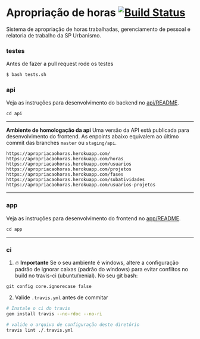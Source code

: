 # Apropriação de horas [![Build Status](https://travis-ci.org/SPURB/apropriacaohoras.svg?branch=master)](https://travis-ci.org/SPURB/apropriacaohoras)
Sistema de apropriação de horas trabalhadas, gerenciamento de pessoal e relatoria de trabalho da SP Urbanismo.

### testes
Antes de fazer a pull request rode os testes

```bash
$ bash tests.sh
```

### api
Veja as instruções para desenvolvimento do backend no [api/README](api/README.md).
```
cd api
```
___

**Ambiente de homologação da api**
Uma versão da API está publicada para desenvolvimento do frontend. As enpoints abaixo equivalem ao último commit das branches `master` ou `staging/api`.
```
https://apropriacaohoras.herokuapp.com/
https://apropriacaohoras.herokuapp.com/horas
https://apropriacaohoras.herokuapp.com/usuarios
https://apropriacaohoras.herokuapp.com/projetos
https://apropriacaohoras.herokuapp.com/fases
https://apropriacaohoras.herokuapp.com/subatividades
https://apropriacaohoras.herokuapp.com/usuarios-projetos
```

___
### app
Veja as instruções para desenvolvimento do frontend no [app/README](app/README.md).
```
cd app
```

___
### ci


1. :fire: **Importante** 
Se o seu ambiente é windows, altere a configuração padrão de ignorar caixas (padrão do windows) para evitar conflitos no build no travis-ci (ubuntu/xenial). No seu git bash:
```
git config core.ignorecase false
```

2. Valide `.travis.yml` antes de commitar
```bash
# Instale o ci do travis
gem install travis --no-rdoc --no-ri

# valide o arquivo de configuração deste diretório
travis lint ./.travis.yml
```